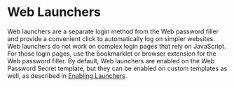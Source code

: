 [title]: # (Web Launchers)
[tags]: # (XXX)
[priority]: # (60)

# Web Launchers

Web launchers are a separate login method from the Web password filler and provide a convenient click to automatically log on simpler websites. Web launchers do not work on complex login pages that rely on JavaScript. For those login pages, use the bookmarklet or browser extension for the Web password filler. By default, Web launchers are enabled on the Web Password Secret template, but they can be enabled on custom templates as well, as described in [Enabling Launchers](#enabling-launchers).
